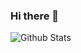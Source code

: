 ### Hi there 👋

<!--
**RonyxDumb/RonyxDumb** is a ✨ _special_ ✨ repository because its `README.md` (this file) appears on your GitHub profile.

Here are some ideas to get you started:

- ✨️ I code something for FNF
- 🔭 I’m currently working on Android Porting (Haxe)
- 🌱 I’m currently learning Haxe|Haxeflixel
-->

![Github Stats](https://github-readme-stats.vercel.app/api?username=RonyxDumb&theme=radical)

